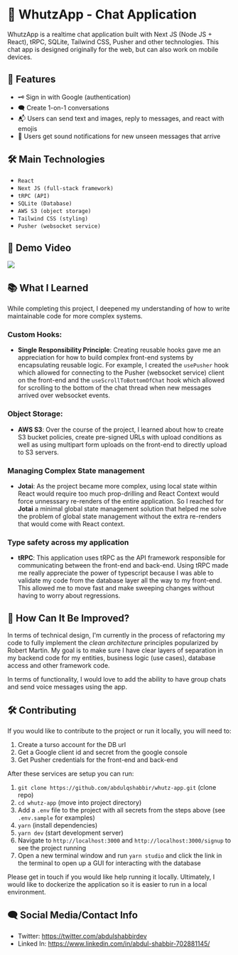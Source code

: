 # 📱 WhutzApp - Chat Application

WhutzApp is a realtime chat application built with Next JS (Node JS + React), tRPC, SQLite, Tailwind CSS, Pusher and other technologies. This chat app is designed originally for the web, but can also work on mobile devices.

## 🚀 Features

- 🗝 Sign in with Google (authentication)
- 🗨 Create 1-on-1 conversations
- 📬 Users can send text and images, reply to messages, and react with emojis
- 🔔 Users get sound notifications for new unseen messages that arrive

## 🛠️ Main Technologies
- `React`
- `Next JS (full-stack framework)`
- `tRPC (API)`
- `SQLite (Database)`
- `AWS S3 (object storage)`
- `Tailwind CSS (styling)`
- `Pusher (websocket service)`

##  🎥 Demo Video
[![](https://markdown-videos-api.jorgenkh.no/youtube/BvImlDa79ho)](https://www.youtube.com/watch?v=BvImlDa79ho)

## 📚 What I Learned

While completing this project, I deepened my understanding of how to write maintainable code for more complex systems.

### Custom Hooks:

- **Single Responsibility Principle**: Creating reusable hooks gave me an appreciation for how to build complex front-end systems by encapsulating reusable logic.  For example, I created the `usePusher` hook which allowed for connecting to the Pusher (websocket service) client on the front-end and the `useScrollToBottomOfChat` hook which allowed for scrolling to the bottom of the chat thread when new messages arrived over websocket events.

### Object Storage:

- **AWS S3**: Over the course of the project, I learned about how to create S3 bucket policies, create pre-signed URLs with upload conditions as well as using multipart form uploads on the front-end to directly upload to S3 servers.

### Managing Complex State management
- **Jotai**: As the project became more complex, using local state within React would require too much prop-drilling and React Context would force unnesssary re-renders of the entire application. So I reached for **Jotai** a minimal global state management solution that helped me solve the problem of global state management without the extra re-renders that would come with React context.

### Type safety across my application
- **tRPC**: This application uses tRPC as the API framework responsible for communicating between the front-end and back-end. Using tRPC made me really appreciate the power of typescript because I was able to validate my code from the database layer all the way to my front-end. This allowed me to move fast and make sweeping changes without having to worry about regressions.

## 🤔 How Can It Be Improved?
In terms of technical design, I'm currently in the process of refactoring my code to fully implement the *clean architecture* principles popularized by Robert Martin. My goal is to make sure I have clear layers of separation in my backend code for my entities, business logic (use cases), database access and other framework code.

In terms of functionality, I would love to add the ability to have group chats and send voice messages using the app.

## 🛠️ Contributing
If you would like to contribute to the project or run it locally, you will need to:
1. Create a turso account for the DB url
2. Get a Google client id and secret from the google console
3. Get Pusher credentials for the front-end and back-end

After these services are setup you can run:
1. `git clone https://github.com/abdulqshabbir/whutz-app.git` (clone repo)
2. `cd whutz-app` (move into project directory)
3. Add a `.env` file to the project with all secrets from the steps above (see `.env.sample` for examples)
4. `yarn` (install dependencies)
5. `yarn dev` (start development server)
6. Navigate to `http://localhost:3000` and `http://localhost:3000/signup` to see the project running
7. Open a new terminal window and run `yarn studio` and click the link in the terminal to open up a GUI for interacting with the database

Please get in touch if you would like help running it locally. Ultimately, I would like to dockerize the application so it is easier to run in a local environment.

## 🗨 Social Media/Contact Info
- Twitter: https://twitter.com/abdulshabbirdev
- Linked In: https://www.linkedin.com/in/abdul-shabbir-702881145/

